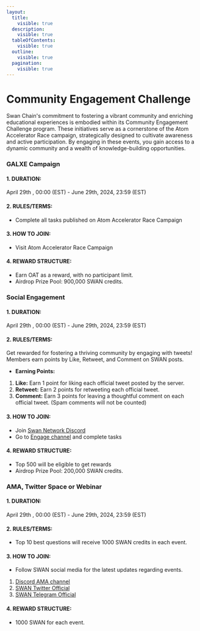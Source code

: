 ```yaml
---
layout:
  title:
    visible: true
  description:
    visible: true
  tableOfContents:
    visible: true
  outline:
    visible: true
  pagination:
    visible: true
---
```


# Community Engagement Challenge

Swan Chain's commitment to fostering a vibrant community and enriching educational experiences is embodied within its Community Engagement Challenge program. These initiatives serve as a cornerstone of the Atom Accelerator Race campaign, strategically designed to cultivate awareness and active participation. By engaging in these events, you gain access to a dynamic community and a wealth of knowledge-building opportunities.

### GALXE Campaign

#### **1. DURATION:**

April 29th , 00:00 (EST) - June 29th, 2024, 23:59 (EST)

#### **2. RULES/TERMS:**

* Complete all tasks published on Atom Accelerator Race Campaign

#### **3. HOW TO JOIN:**

* Visit Atom Accelerator Race Campaign

#### **4. REWARD STRUCTURE:**

* Earn OAT as a reward, with no participant limit.
* Airdrop Prize Pool: 900,000 SWAN credits.

### Social Engagement <a href="#zealy" id="zealy"></a>

#### **1. DURATION:**

April 29th , 00:00 (EST) - June 29th, 2024, 23:59 (EST)

#### **2. RULES/TERMS:**

Get rewarded for fostering a thriving community by engaging with tweets! Members earn points by Like, Retweet, and Comment on SWAN posts.&#x20;

* **Earning Points:**

1. **Like:** Earn 1 point for liking each official tweet posted by the server.
2. **Retweet:** Earn 2 points for retweeting each official tweet.
3. **Comment:** Earn 3 points for leaving a thoughtful comment on each official tweet. (Spam comments will not be counted)

#### **3. HOW TO JOIN:**

* Join [Swan Network Discord](https://discord.com/invite/swanchain)&#x20;
* Go to [Engage channel](https://discord.com/channels/867879887871672331/1230092612543709184) and complete tasks

#### **4. REWARD STRUCTURE:**

* Top 500 will be eligible to get rewards
* Airdrop Prize Pool: 200,000 SWAN credits.

### **AMA, Twitter Space or Webinar** <a href="#ama-and-webinar" id="ama-and-webinar"></a>

#### **1. DURATION:**

April 29th , 00:00 (EST) - June 29th, 2024, 23:59 (EST)

#### **2. RULES/TERMS:**

* Top 10 best questions will receive 1000 SWAN credits  in each event.

#### **3. HOW TO JOIN:**

* Follow SWAN social media for the latest updates regarding events.

1. [Discord AMA channel](https://discord.com/channels/867879887871672331/1140939603063345242)
2. [SWAN Twitter Official](https://twitter.com/swan\_chain)
3. [SWAN Telegram Official](https://t.me/swan\_chain)

#### **4. REWARD STRUCTURE:**

* 1000 SWAN for each event.
